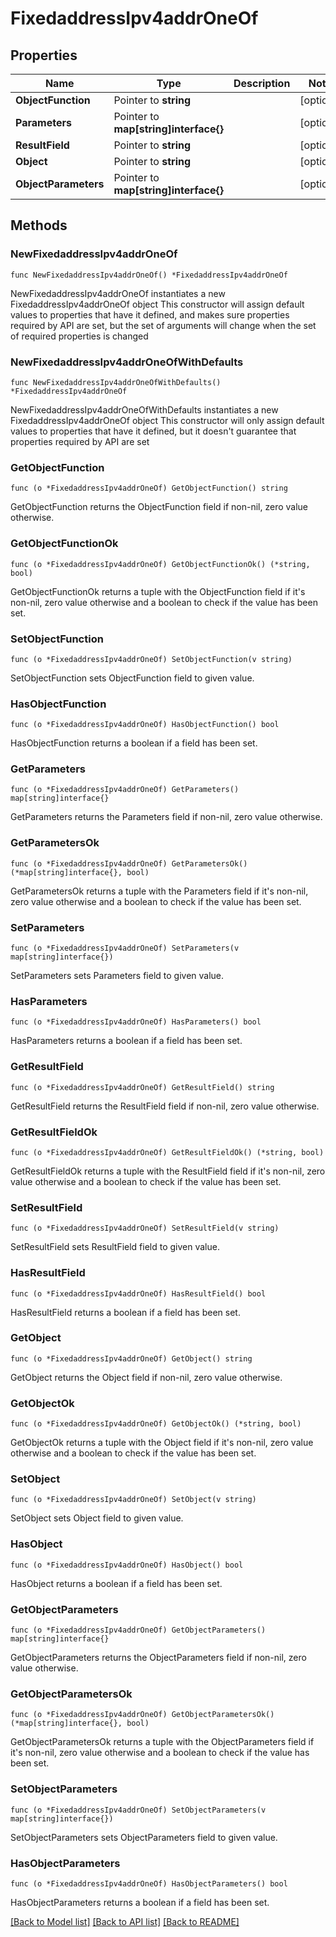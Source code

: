 # FixedaddressIpv4addrOneOf

## Properties

Name | Type | Description | Notes
------------ | ------------- | ------------- | -------------
**ObjectFunction** | Pointer to **string** |  | [optional] 
**Parameters** | Pointer to **map[string]interface{}** |  | [optional] 
**ResultField** | Pointer to **string** |  | [optional] 
**Object** | Pointer to **string** |  | [optional] 
**ObjectParameters** | Pointer to **map[string]interface{}** |  | [optional] 

## Methods

### NewFixedaddressIpv4addrOneOf

`func NewFixedaddressIpv4addrOneOf() *FixedaddressIpv4addrOneOf`

NewFixedaddressIpv4addrOneOf instantiates a new FixedaddressIpv4addrOneOf object
This constructor will assign default values to properties that have it defined,
and makes sure properties required by API are set, but the set of arguments
will change when the set of required properties is changed

### NewFixedaddressIpv4addrOneOfWithDefaults

`func NewFixedaddressIpv4addrOneOfWithDefaults() *FixedaddressIpv4addrOneOf`

NewFixedaddressIpv4addrOneOfWithDefaults instantiates a new FixedaddressIpv4addrOneOf object
This constructor will only assign default values to properties that have it defined,
but it doesn't guarantee that properties required by API are set

### GetObjectFunction

`func (o *FixedaddressIpv4addrOneOf) GetObjectFunction() string`

GetObjectFunction returns the ObjectFunction field if non-nil, zero value otherwise.

### GetObjectFunctionOk

`func (o *FixedaddressIpv4addrOneOf) GetObjectFunctionOk() (*string, bool)`

GetObjectFunctionOk returns a tuple with the ObjectFunction field if it's non-nil, zero value otherwise
and a boolean to check if the value has been set.

### SetObjectFunction

`func (o *FixedaddressIpv4addrOneOf) SetObjectFunction(v string)`

SetObjectFunction sets ObjectFunction field to given value.

### HasObjectFunction

`func (o *FixedaddressIpv4addrOneOf) HasObjectFunction() bool`

HasObjectFunction returns a boolean if a field has been set.

### GetParameters

`func (o *FixedaddressIpv4addrOneOf) GetParameters() map[string]interface{}`

GetParameters returns the Parameters field if non-nil, zero value otherwise.

### GetParametersOk

`func (o *FixedaddressIpv4addrOneOf) GetParametersOk() (*map[string]interface{}, bool)`

GetParametersOk returns a tuple with the Parameters field if it's non-nil, zero value otherwise
and a boolean to check if the value has been set.

### SetParameters

`func (o *FixedaddressIpv4addrOneOf) SetParameters(v map[string]interface{})`

SetParameters sets Parameters field to given value.

### HasParameters

`func (o *FixedaddressIpv4addrOneOf) HasParameters() bool`

HasParameters returns a boolean if a field has been set.

### GetResultField

`func (o *FixedaddressIpv4addrOneOf) GetResultField() string`

GetResultField returns the ResultField field if non-nil, zero value otherwise.

### GetResultFieldOk

`func (o *FixedaddressIpv4addrOneOf) GetResultFieldOk() (*string, bool)`

GetResultFieldOk returns a tuple with the ResultField field if it's non-nil, zero value otherwise
and a boolean to check if the value has been set.

### SetResultField

`func (o *FixedaddressIpv4addrOneOf) SetResultField(v string)`

SetResultField sets ResultField field to given value.

### HasResultField

`func (o *FixedaddressIpv4addrOneOf) HasResultField() bool`

HasResultField returns a boolean if a field has been set.

### GetObject

`func (o *FixedaddressIpv4addrOneOf) GetObject() string`

GetObject returns the Object field if non-nil, zero value otherwise.

### GetObjectOk

`func (o *FixedaddressIpv4addrOneOf) GetObjectOk() (*string, bool)`

GetObjectOk returns a tuple with the Object field if it's non-nil, zero value otherwise
and a boolean to check if the value has been set.

### SetObject

`func (o *FixedaddressIpv4addrOneOf) SetObject(v string)`

SetObject sets Object field to given value.

### HasObject

`func (o *FixedaddressIpv4addrOneOf) HasObject() bool`

HasObject returns a boolean if a field has been set.

### GetObjectParameters

`func (o *FixedaddressIpv4addrOneOf) GetObjectParameters() map[string]interface{}`

GetObjectParameters returns the ObjectParameters field if non-nil, zero value otherwise.

### GetObjectParametersOk

`func (o *FixedaddressIpv4addrOneOf) GetObjectParametersOk() (*map[string]interface{}, bool)`

GetObjectParametersOk returns a tuple with the ObjectParameters field if it's non-nil, zero value otherwise
and a boolean to check if the value has been set.

### SetObjectParameters

`func (o *FixedaddressIpv4addrOneOf) SetObjectParameters(v map[string]interface{})`

SetObjectParameters sets ObjectParameters field to given value.

### HasObjectParameters

`func (o *FixedaddressIpv4addrOneOf) HasObjectParameters() bool`

HasObjectParameters returns a boolean if a field has been set.


[[Back to Model list]](../README.md#documentation-for-models) [[Back to API list]](../README.md#documentation-for-api-endpoints) [[Back to README]](../README.md)


